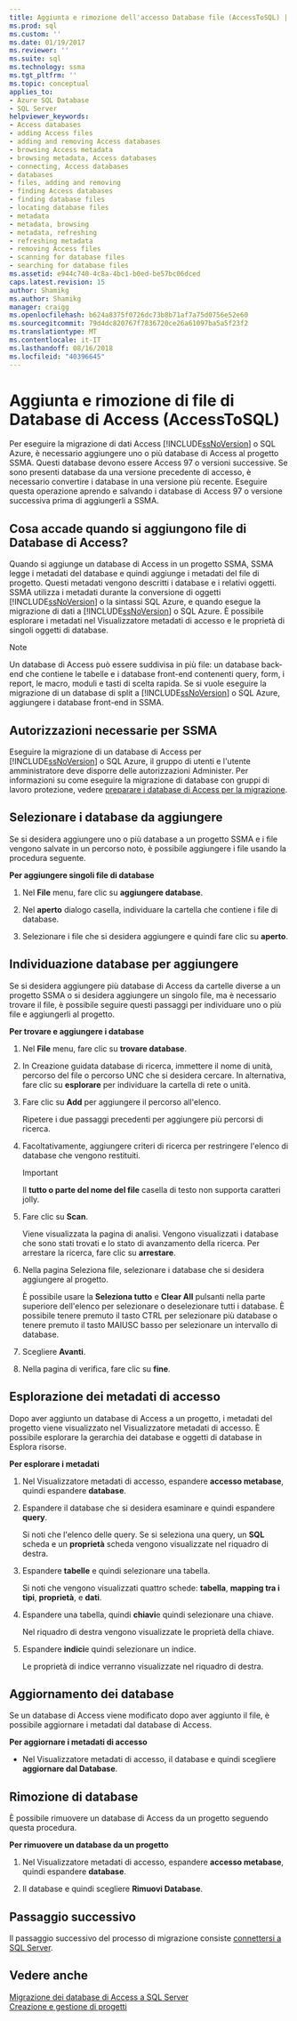 ```yaml
---
title: Aggiunta e rimozione dell'accesso Database file (AccessToSQL) | Microsoft Docs
ms.prod: sql
ms.custom: ''
ms.date: 01/19/2017
ms.reviewer: ''
ms.suite: sql
ms.technology: ssma
ms.tgt_pltfrm: ''
ms.topic: conceptual
applies_to:
- Azure SQL Database
- SQL Server
helpviewer_keywords:
- Access databases
- adding Access files
- adding and removing Access databases
- browsing Access metadata
- browsing metadata, Access databases
- connecting, Access databases
- databases
- files, adding and removing
- finding Access databases
- finding database files
- locating database files
- metadata
- metadata, browsing
- metadata, refreshing
- refreshing metadata
- removing Access files
- scanning for database files
- searching for database files
ms.assetid: e944c740-4c8a-4bc1-b0ed-be57bc06dced
caps.latest.revision: 15
author: Shamikg
ms.author: Shamikg
manager: craigg
ms.openlocfilehash: b624a8375f0726dc73b8b71af7a75d0756e52e60
ms.sourcegitcommit: 79d4dc820767f7836720ce26a61097ba5a5f23f2
ms.translationtype: MT
ms.contentlocale: it-IT
ms.lasthandoff: 08/16/2018
ms.locfileid: "40396645"
---
```

# <a name="adding-and-removing-access-database-files-accesstosql"></a>Aggiunta e rimozione di file di Database di Access (AccessToSQL)
Per eseguire la migrazione di dati Access [!INCLUDE[ssNoVersion](../../includes/ssnoversion-md.md)] o SQL Azure, è necessario aggiungere uno o più database di Access al progetto SSMA. Questi database devono essere Access 97 o versioni successive. Se sono presenti database da una versione precedente di accesso, è necessario convertire i database in una versione più recente. Eseguire questa operazione aprendo e salvando i database di Access 97 o versione successiva prima di aggiungerli a SSMA.  
  
## <a name="what-happens-when-you-add-access-database-files"></a>Cosa accade quando si aggiungono file di Database di Access?  
Quando si aggiunge un database di Access in un progetto SSMA, SSMA legge i metadati del database e quindi aggiunge i metadati del file di progetto. Questi metadati vengono descritti i database e i relativi oggetti. SSMA utilizza i metadati durante la conversione di oggetti [!INCLUDE[ssNoVersion](../../includes/ssnoversion-md.md)] o la sintassi SQL Azure, e quando esegue la migrazione di dati a [!INCLUDE[ssNoVersion](../../includes/ssnoversion-md.md)] o SQL Azure. È possibile esplorare i metadati nel Visualizzatore metadati di accesso e le proprietà di singoli oggetti di database.  
  
> [!NOTE]  
> Un database di Access può essere suddivisa in più file: un database back-end che contiene le tabelle e i database front-end contenenti query, form, i report, le macro, moduli e tasti di scelta rapida. Se si vuole eseguire la migrazione di un database di split a [!INCLUDE[ssNoVersion](../../includes/ssnoversion-md.md)] o SQL Azure, aggiungere i database front-end in SSMA.  
  
## <a name="permissions-that-are-required-by-ssma"></a>Autorizzazioni necessarie per SSMA  
Eseguire la migrazione di un database di Access per [!INCLUDE[ssNoVersion](../../includes/ssnoversion-md.md)] o SQL Azure, il gruppo di utenti e l'utente amministratore deve disporre delle autorizzazioni Administer. Per informazioni su come eseguire la migrazione di database con gruppi di lavoro protezione, vedere [preparare i database di Access per la migrazione](preparing-access-databases-for-migration-accesstosql.md).  
  
## <a name="selecting-databases-to-add"></a>Selezionare i database da aggiungere  
Se si desidera aggiungere uno o più database a un progetto SSMA e i file vengono salvate in un percorso noto, è possibile aggiungere i file usando la procedura seguente.  
  
**Per aggiungere singoli file di database**  
  
1.  Nel **File** menu, fare clic su **aggiungere database**.  
  
2.  Nel **aperto** dialogo casella, individuare la cartella che contiene i file di database.  
  
3.  Selezionare i file che si desidera aggiungere e quindi fare clic su **aperto**.  
  
## <a name="finding-databases-to-add"></a>Individuazione database per aggiungere  
Se si desidera aggiungere più database di Access da cartelle diverse a un progetto SSMA o si desidera aggiungere un singolo file, ma è necessario trovare il file, è possibile seguire questi passaggi per individuare uno o più file e aggiungerli al progetto.  
  
**Per trovare e aggiungere i database**  
  
1.  Nel **File** menu, fare clic su **trovare database**.  
  
2.  In Creazione guidata database di ricerca, immettere il nome di unità, percorso del file o percorso UNC che si desidera cercare. In alternativa, fare clic su **esplorare** per individuare la cartella di rete o unità.  
  
3.  Fare clic su **Add** per aggiungere il percorso all'elenco.  
  
    Ripetere i due passaggi precedenti per aggiungere più percorsi di ricerca.  
  
4.  Facoltativamente, aggiungere criteri di ricerca per restringere l'elenco di database che vengono restituiti.  
  
    > [!IMPORTANT]  
    > Il **tutto o parte del nome del file** casella di testo non supporta caratteri jolly.  
  
5.  Fare clic su **Scan**.  
  
    Viene visualizzata la pagina di analisi. Vengono visualizzati i database che sono stati trovati e lo stato di avanzamento della ricerca. Per arrestare la ricerca, fare clic su **arrestare**.  
  
6.  Nella pagina Seleziona file, selezionare i database che si desidera aggiungere al progetto.  
  
    È possibile usare la **Seleziona tutto** e **Clear All** pulsanti nella parte superiore dell'elenco per selezionare o deselezionare tutti i database. È possibile tenere premuto il tasto CTRL per selezionare più database o tenere premuto il tasto MAIUSC basso per selezionare un intervallo di database.  
  
7.  Scegliere **Avanti**.  
  
8.  Nella pagina di verifica, fare clic su **fine**.  
  
## <a name="browsing-access-metadata"></a>Esplorazione dei metadati di accesso  
Dopo aver aggiunto un database di Access a un progetto, i metadati del progetto viene visualizzato nel Visualizzatore metadati di accesso. È possibile esplorare la gerarchia dei database e oggetti di database in Esplora risorse.  
  
**Per esplorare i metadati**  
  
1.  Nel Visualizzatore metadati di accesso, espandere **accesso metabase**, quindi espandere **database**.  
  
2.  Espandere il database che si desidera esaminare e quindi espandere **query**.  
  
    Si noti che l'elenco delle query. Se si seleziona una query, un **SQL** scheda e un **proprietà** scheda vengono visualizzate nel riquadro di destra.  
  
3.  Espandere **tabelle** e quindi selezionare una tabella.  
  
    Si noti che vengono visualizzati quattro schede: **tabella**, **mapping tra i tipi**, **proprietà**, e **dati**.  
  
4.  Espandere una tabella, quindi **chiavi**e quindi selezionare una chiave.  
  
    Nel riquadro di destra vengono visualizzate le proprietà della chiave.  
  
5.  Espandere **indici**e quindi selezionare un indice.  
  
    Le proprietà di indice verranno visualizzate nel riquadro di destra.  
  
## <a name="refreshing-databases"></a>Aggiornamento dei database  
Se un database di Access viene modificato dopo aver aggiunto il file, è possibile aggiornare i metadati dal database di Access.  
  
**Per aggiornare i metadati di accesso**  
  
-   Nel Visualizzatore metadati di accesso, il database e quindi scegliere **aggiornare dal Database**.  
  
## <a name="removing-databases"></a>Rimozione di database  
È possibile rimuovere un database di Access da un progetto seguendo questa procedura.  
  
**Per rimuovere un database da un progetto**  
  
1.  Nel Visualizzatore metadati di accesso, espandere **accesso metabase**, quindi espandere **database**.  
  
2.  Il database e quindi scegliere **Rimuovi Database**.  
  
## <a name="next-step"></a>Passaggio successivo  
Il passaggio successivo del processo di migrazione consiste [connettersi a SQL Server](http://msdn.microsoft.com/bb8c4bde-cfc2-4636-92ae-5dd24abe9536).  
  
## <a name="see-also"></a>Vedere anche  
[Migrazione dei database di Access a SQL Server](migrating-access-databases-to-sql-server-azure-sql-db-accesstosql.md)  
[Creazione e gestione di progetti](creating-and-managing-projects-accesstosql.md)  
  
